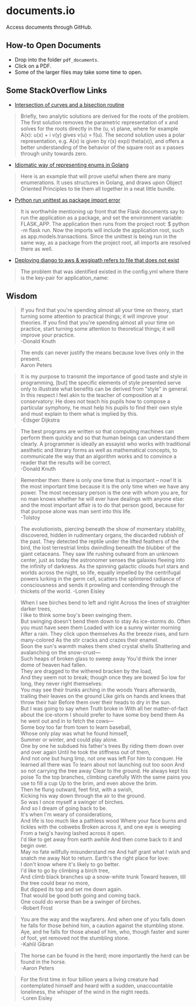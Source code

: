 # documents.io
Access documents through GitHub.

## How-to Open Documents

- Drop into the folder `pdf_documents`.
- Click on a PDF.
- Some of the larger files may take some time to open.

## Some StackOverflow Links

- [Intersection of curves and a bisection routine](https://stackoverflow.com/questions/31102754/find-intersection-of-ax-and-by-in-complex-plane-plus-corr-x-and-y/31225836#31225836)

>Briefly, two analytic solutions are derived for the roots of the problem. The first solution removes the parametric representation of x and solves for the roots directly in the (u, v) plane, where for example A(x): u(x) + i v(y) gives v(u) = f(u). The second solution uses a polar representation, e.g. A(x) is given by r(x) exp(i theta(x)), and offers a better understanding of the behavior of the square root as x passes through unity towards zero. 

- [Idiomatic way of representing enums in Golang](https://stackoverflow.com/questions/14426366/what-is-an-idiomatic-way-of-representing-enums-in-go/56807462#56807462)

> Here is an example that will prove useful when there are many enumerations. It uses structures in Golang, and draws upon Object Oriented Principles to tie them all together in a neat little bundle. 

- [Python run unittest as package import error](https://stackoverflow.com/questions/47935707/python-run-unittest-as-package-import-error/47944461#47944461)

> It is worthwhile mentioning up front that the Flask documents say to run the application as a package, and set the environment variable: FLASK_APP. The application then runs from the project root: $ python -m flask run. Now the imports will include the application root, such as app.models.transactions. Since the unittest is being run in the same way, as a package from the project root, all imports are resolved there as well.

- [Deploying django to aws & wsgipath refers to file that does not exist](https://stackoverflow.com/questions/29395875/deploying-django-to-aws-wsgipath-refers-to-a-file-that-does-not-exist/29981741#29981741)

> The problem that was identified existed in the config.yml where there is the key-pair for application_name:


## Wisdom

>If you find that you're spending almost all your time on theory, start turning some attention to practical things; it will improve your theories. If you find that you're spending almost all your time on practice, start turning some attention to theoretical things; it will improve your practice.  
-Donald Knuth

>The ends can never justify the means because love lives only in the present.  
Aaron Peters

>It is my purpose to transmit the importance of good taste and style in programming, [but] the specific elements of style presented serve only to illustrate what benefits can be derived from "style" in general. In this respect I feel akin to the teacher of composition at a conservatory: He does not teach his pupils how to compose a particular symphony, he must help his pupils to find their own style and must explain to them what is implied by this.  
-Edsger Dijkstra  

>The best programs are written so that computing machines can perform them quickly and so that human beings can understand them clearly. A programmer is ideally an essayist who works with traditional aesthetic and literary forms as well as mathematical concepts, to communicate the way that an algorithm works and to convince a reader that the results will be correct.  
-Donald Knuth

>Remember then: there is only one time that is important – now! It is the most important time because it is the only time when we have any power. The most necessary person is the one with whom you are, for no man knows whether he will ever have dealings with anyone else: and the most important affair is to do that person good, because for that purpose alone was man sent into this life.  
-Tolstoy

>The evolutionists, piercing beneath the show of momentary stability, discovered, hidden in rudimentary organs, the discarded rubbish of the past. They detected the reptile under the lifted feathers of the bird, the lost terrestrial limbs dwindling beneath the blubber of the giant cetaceans. They saw life rushing outward from an unknown center, just as today the astronomer senses the galaxies fleeing into the infinity of darkness. As the spinning galactic clouds hurl stars and worlds across the night, so life, equally impelled by the centrifugal powers lurking in the germ cell, scatters the splintered radiance of consciousness and sends it prowling and contending through the thickets of the world.
-Loren Eisley

>When I see birches bend to left and right 
Across the lines of straighter darker trees,  
I like to think some boy's been swinging them.  
But swinging doesn't bend them down to stay 
As ice-storms do. Often you must have seen them 
Loaded with ice a sunny winter morning 
After a rain. They click upon themselves 
As the breeze rises, and turn many-colored 
As the stir cracks and crazes their enamel.  
Soon the sun's warmth makes them shed crystal shells 
Shattering and avalanching on the snow-crust—  
Such heaps of broken glass to sweep away 
You'd think the inner dome of heaven had fallen.  
They are dragged to the withered bracken by the load,  
And they seem not to break; though once they are bowed 
So low for long, they never right themselves:  
You may see their trunks arching in the woods 
Years afterwards, trailing their leaves on the ground 
Like girls on hands and knees that throw their hair 
Before them over their heads to dry in the sun.  
But I was going to say when Truth broke in 
With all her matter-of-fact about the ice-storm 
I should prefer to have some boy bend them 
As he went out and in to fetch the cows—  
Some boy too far from town to learn baseball,  
Whose only play was what he found himself,  
Summer or winter, and could play alone.  
One by one he subdued his father's trees 
By riding them down over and over again 
Until he took the stiffness out of them,  
And not one but hung limp, not one was left 
For him to conquer. He learned all there was 
To learn about not launching out too soon 
And so not carrying the tree away 
Clear to the ground. He always kept his poise 
To the top branches, climbing carefully 
With the same pains you use to fill a cup 
Up to the brim, and even above the brim.  
Then he flung outward, feet first, with a swish,  
Kicking his way down through the air to the ground.  
So was I once myself a swinger of birches.  
And so I dream of going back to be.  
It's when I'm weary of considerations,  
And life is too much like a pathless wood 
Where your face burns and tickles with the cobwebs 
Broken across it, and one eye is weeping 
From a twig's having lashed across it open.  
I'd like to get away from earth awhile 
And then come back to it and begin over.  
May no fate willfully misunderstand me 
And half grant what I wish and snatch me away 
Not to return. Earth's the right place for love:  
I don't know where it's likely to go better.  
I'd like to go by climbing a birch tree,  
And climb black branches up a snow-white trunk 
Toward heaven, till the tree could bear no more,  
But dipped its top and set me down again.  
That would be good both going and coming back.  
One could do worse than be a swinger of birches.    
-Robert Frost

>You are the way and the wayfarers. And when one of you falls down he falls for those behind him, a caution against the stumbling stone. Aye, and he falls for those ahead of him, who, though faster and surer of foot, yet removed not the stumbling stone.  
-Kahlil Gibran

>The horse can be found in the herd; more importantly the herd can be found in the horse.  
-Aaron Peters

>For the first time in four billion years a living creature had contemplated himself and heard with a sudden, unaccountable loneliness, the whisper of the wind in the night reeds.  
-Loren Eisley

